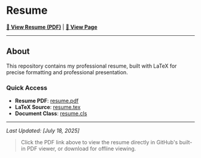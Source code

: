 # Resume

**[📄 View Resume (PDF)](./resume.pdf)** | **[📄 View Page](https://dylan-bennett.github.io/resume/)**

---

## About

This repository contains my professional resume, built with LaTeX for precise formatting and professional presentation.

### Quick Access

- **Resume PDF**: [resume.pdf](./resume.pdf)
- **LaTeX Source**: [resume.tex](./resume.tex)
- **Document Class**: [resume.cls](./resume.cls)

---

_Last Updated: [July 18, 2025]_

> Click the PDF link above to view the resume directly in GitHub's built-in PDF viewer, or download for offline viewing.
